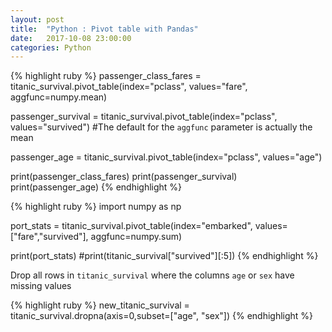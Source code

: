 ```yaml
---
layout: post
title:  "Python : Pivot table with Pandas"
date:   2017-10-08 23:00:00
categories: Python
---
```


{% highlight ruby %}
passenger_class_fares = titanic_survival.pivot_table(index="pclass", values="fare", aggfunc=numpy.mean)

passenger_survival = titanic_survival.pivot_table(index="pclass", values="survived") #The default for the `aggfunc` parameter is actually the mean

passenger_age = titanic_survival.pivot_table(index="pclass", values="age")

print(passenger_class_fares)
print(passenger_survival)
print(passenger_age)
{% endhighlight %}

{% highlight ruby %}
import numpy as np

port_stats = titanic_survival.pivot_table(index="embarked", values=["fare","survived"], aggfunc=numpy.sum)

print(port_stats) #print(titanic_survival["survived"][:5])
{% endhighlight %}

Drop all rows in `titanic_survival` where the columns `age` or `sex` have missing values

{% highlight ruby %}
new_titanic_survival = titanic_survival.dropna(axis=0,subset=["age", "sex"])
{% endhighlight %}